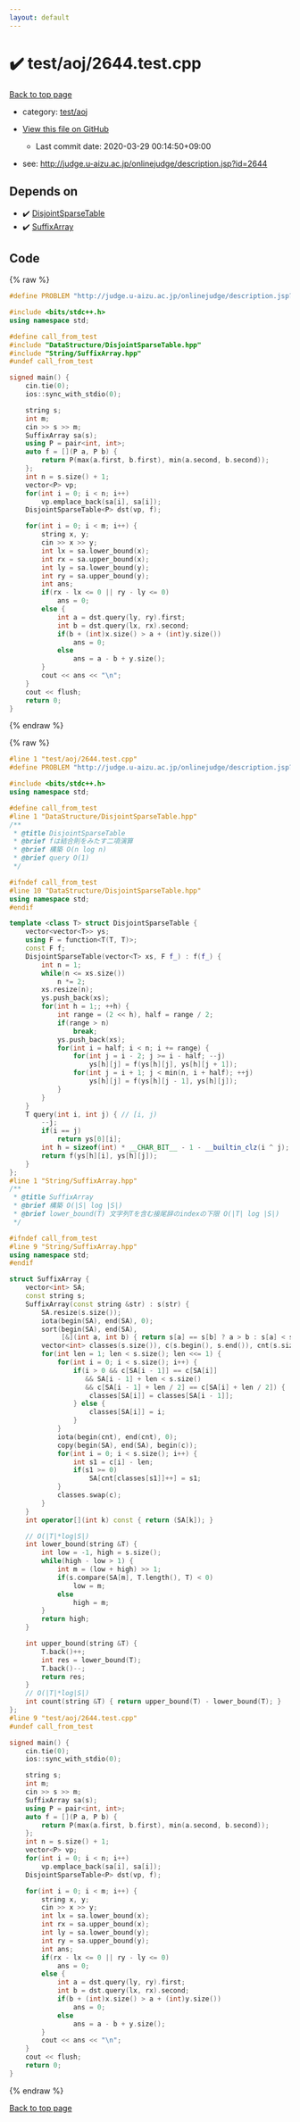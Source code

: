 ```yaml
---
layout: default
---
```


<!-- mathjax config similar to math.stackexchange -->
<script type="text/javascript" async
  src="https://cdnjs.cloudflare.com/ajax/libs/mathjax/2.7.5/MathJax.js?config=TeX-MML-AM_CHTML">
</script>
<script type="text/x-mathjax-config">
  MathJax.Hub.Config({
    TeX: { equationNumbers: { autoNumber: "AMS" }},
    tex2jax: {
      inlineMath: [ ['$','$'] ],
      processEscapes: true
    },
    "HTML-CSS": { matchFontHeight: false },
    displayAlign: "left",
    displayIndent: "2em"
  });
</script>

<script type="text/javascript" src="https://cdnjs.cloudflare.com/ajax/libs/jquery/3.4.1/jquery.min.js"></script>
<script src="https://cdn.jsdelivr.net/npm/jquery-balloon-js@1.1.2/jquery.balloon.min.js" integrity="sha256-ZEYs9VrgAeNuPvs15E39OsyOJaIkXEEt10fzxJ20+2I=" crossorigin="anonymous"></script>
<script type="text/javascript" src="../../../assets/js/copy-button.js"></script>
<link rel="stylesheet" href="../../../assets/css/copy-button.css" />


# :heavy_check_mark: test/aoj/2644.test.cpp

<a href="../../../index.html">Back to top page</a>

* category: <a href="../../../index.html#0d0c91c0cca30af9c1c9faef0cf04aa9">test/aoj</a>
* <a href="{{ site.github.repository_url }}/blob/master/test/aoj/2644.test.cpp">View this file on GitHub</a>
    - Last commit date: 2020-03-29 00:14:50+09:00


* see: <a href="http://judge.u-aizu.ac.jp/onlinejudge/description.jsp?id=2644">http://judge.u-aizu.ac.jp/onlinejudge/description.jsp?id=2644</a>


## Depends on

* :heavy_check_mark: <a href="../../../library/DataStructure/DisjointSparseTable.hpp.html">DisjointSparseTable</a>
* :heavy_check_mark: <a href="../../../library/String/SuffixArray.hpp.html">SuffixArray</a>


## Code

<a id="unbundled"></a>
{% raw %}
```cpp
#define PROBLEM "http://judge.u-aizu.ac.jp/onlinejudge/description.jsp?id=2644"

#include <bits/stdc++.h>
using namespace std;

#define call_from_test
#include "DataStructure/DisjointSparseTable.hpp"
#include "String/SuffixArray.hpp"
#undef call_from_test

signed main() {
    cin.tie(0);
    ios::sync_with_stdio(0);

    string s;
    int m;
    cin >> s >> m;
    SuffixArray sa(s);
    using P = pair<int, int>;
    auto f = [](P a, P b) {
        return P(max(a.first, b.first), min(a.second, b.second));
    };
    int n = s.size() + 1;
    vector<P> vp;
    for(int i = 0; i < n; i++)
        vp.emplace_back(sa[i], sa[i]);
    DisjointSparseTable<P> dst(vp, f);

    for(int i = 0; i < m; i++) {
        string x, y;
        cin >> x >> y;
        int lx = sa.lower_bound(x);
        int rx = sa.upper_bound(x);
        int ly = sa.lower_bound(y);
        int ry = sa.upper_bound(y);
        int ans;
        if(rx - lx <= 0 || ry - ly <= 0)
            ans = 0;
        else {
            int a = dst.query(ly, ry).first;
            int b = dst.query(lx, rx).second;
            if(b + (int)x.size() > a + (int)y.size())
                ans = 0;
            else
                ans = a - b + y.size();
        }
        cout << ans << "\n";
    }
    cout << flush;
    return 0;
}

```
{% endraw %}

<a id="bundled"></a>
{% raw %}
```cpp
#line 1 "test/aoj/2644.test.cpp"
#define PROBLEM "http://judge.u-aizu.ac.jp/onlinejudge/description.jsp?id=2644"

#include <bits/stdc++.h>
using namespace std;

#define call_from_test
#line 1 "DataStructure/DisjointSparseTable.hpp"
/**
 * @title DisjointSparseTable
 * @brief fは結合則をみたす二項演算
 * @brief 構築 O(n log n)
 * @brief query O(1)
 */

#ifndef call_from_test
#line 10 "DataStructure/DisjointSparseTable.hpp"
using namespace std;
#endif

template <class T> struct DisjointSparseTable {
    vector<vector<T>> ys;
    using F = function<T(T, T)>;
    const F f;
    DisjointSparseTable(vector<T> xs, F f_) : f(f_) {
        int n = 1;
        while(n <= xs.size())
            n *= 2;
        xs.resize(n);
        ys.push_back(xs);
        for(int h = 1;; ++h) {
            int range = (2 << h), half = range / 2;
            if(range > n)
                break;
            ys.push_back(xs);
            for(int i = half; i < n; i += range) {
                for(int j = i - 2; j >= i - half; --j)
                    ys[h][j] = f(ys[h][j], ys[h][j + 1]);
                for(int j = i + 1; j < min(n, i + half); ++j)
                    ys[h][j] = f(ys[h][j - 1], ys[h][j]);
            }
        }
    }
    T query(int i, int j) { // [i, j)
        --j;
        if(i == j)
            return ys[0][i];
        int h = sizeof(int) * __CHAR_BIT__ - 1 - __builtin_clz(i ^ j);
        return f(ys[h][i], ys[h][j]);
    }
};
#line 1 "String/SuffixArray.hpp"
/**
 * @title SuffixArray
 * @brief 構築 O(|S| log |S|)
 * @brief lower_bound(T) 文字列Tを含む接尾辞のindexの下限 O(|T| log |S|)
 */

#ifndef call_from_test
#line 9 "String/SuffixArray.hpp"
using namespace std;
#endif

struct SuffixArray {
    vector<int> SA;
    const string s;
    SuffixArray(const string &str) : s(str) {
        SA.resize(s.size());
        iota(begin(SA), end(SA), 0);
        sort(begin(SA), end(SA),
             [&](int a, int b) { return s[a] == s[b] ? a > b : s[a] < s[b]; });
        vector<int> classes(s.size()), c(s.begin(), s.end()), cnt(s.size());
        for(int len = 1; len < s.size(); len <<= 1) {
            for(int i = 0; i < s.size(); i++) {
                if(i > 0 && c[SA[i - 1]] == c[SA[i]]
                   && SA[i - 1] + len < s.size()
                   && c[SA[i - 1] + len / 2] == c[SA[i] + len / 2]) {
                    classes[SA[i]] = classes[SA[i - 1]];
                } else {
                    classes[SA[i]] = i;
                }
            }
            iota(begin(cnt), end(cnt), 0);
            copy(begin(SA), end(SA), begin(c));
            for(int i = 0; i < s.size(); i++) {
                int s1 = c[i] - len;
                if(s1 >= 0)
                    SA[cnt[classes[s1]]++] = s1;
            }
            classes.swap(c);
        }
    }
    int operator[](int k) const { return (SA[k]); }

    // O(|T|*log|S|)
    int lower_bound(string &T) {
        int low = -1, high = s.size();
        while(high - low > 1) {
            int m = (low + high) >> 1;
            if(s.compare(SA[m], T.length(), T) < 0)
                low = m;
            else
                high = m;
        }
        return high;
    }

    int upper_bound(string &T) {
        T.back()++;
        int res = lower_bound(T);
        T.back()--;
        return res;
    }
    // O(|T|*log|S|)
    int count(string &T) { return upper_bound(T) - lower_bound(T); }
};
#line 9 "test/aoj/2644.test.cpp"
#undef call_from_test

signed main() {
    cin.tie(0);
    ios::sync_with_stdio(0);

    string s;
    int m;
    cin >> s >> m;
    SuffixArray sa(s);
    using P = pair<int, int>;
    auto f = [](P a, P b) {
        return P(max(a.first, b.first), min(a.second, b.second));
    };
    int n = s.size() + 1;
    vector<P> vp;
    for(int i = 0; i < n; i++)
        vp.emplace_back(sa[i], sa[i]);
    DisjointSparseTable<P> dst(vp, f);

    for(int i = 0; i < m; i++) {
        string x, y;
        cin >> x >> y;
        int lx = sa.lower_bound(x);
        int rx = sa.upper_bound(x);
        int ly = sa.lower_bound(y);
        int ry = sa.upper_bound(y);
        int ans;
        if(rx - lx <= 0 || ry - ly <= 0)
            ans = 0;
        else {
            int a = dst.query(ly, ry).first;
            int b = dst.query(lx, rx).second;
            if(b + (int)x.size() > a + (int)y.size())
                ans = 0;
            else
                ans = a - b + y.size();
        }
        cout << ans << "\n";
    }
    cout << flush;
    return 0;
}

```
{% endraw %}

<a href="../../../index.html">Back to top page</a>

